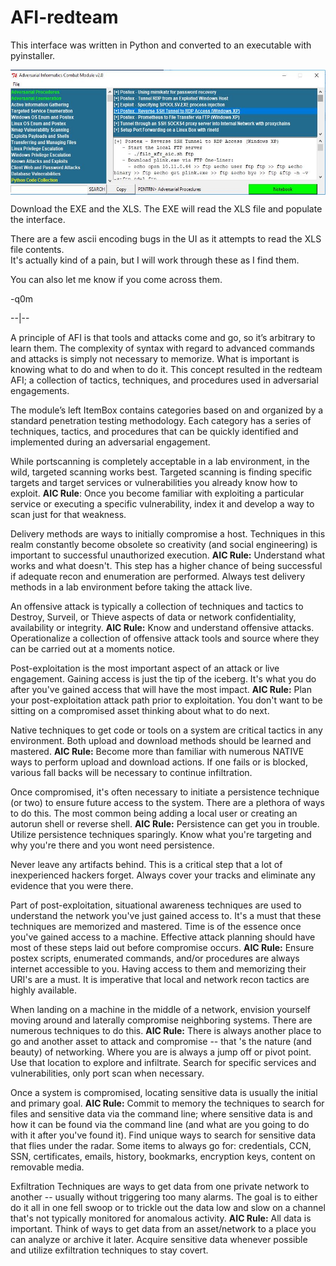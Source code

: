 # AFI-redteam
This interface was written in Python and converted to an executable with pyinstaller.  

<img align="center" src="https://github.com/Chambers82/AFI-redteam/blob/master/aicss.JPG" width="600" height="200" />

Download the EXE and the XLS.  The EXE will read the XLS file and populate the interface.  

There are a few ascii encoding bugs in the UI as it attempts to read the XLS file contents.  
It's actually kind of a pain, but I will work through these as I find them.  

You can also let me know if you come across them.  

-q0m



--|--

A principle of AFI is that tools and attacks come and go, so it’s arbitrary to learn them. The complexity of syntax with regard to advanced commands and attacks is simply not necessary to memorize. What is important is knowing what to do and when to do it. This concept resulted in the redteam AFI; a collection of tactics, techniques, and procedures used in adversarial engagements.

The module’s left ItemBox contains categories based on and organized by a standard penetration testing methodology. Each category has a series of techniques, tactics, and procedures that can be quickly identified and implemented during an adversarial engagement.

While portscanning is completely acceptable in a lab environment, in the wild, targeted scanning works best. Targeted scanning is finding specific targets and target services or vulnerabilities you already know how to exploit. <b>AIC Rule</b>: Once you become familiar with exploiting a particular service or executing a specific vulnerability, index it and develop a way to scan just for that weakness.

Delivery methods are ways to initially compromise a host. Techniques in this realm constantly become obsolete so creativity (and social engineering) is important to successful unauthorized execution. <b>AIC Rule:</b> Understand what works and what doesn't. This step has a higher chance of being successful if adequate recon and enumeration are performed. Always test delivery methods in a lab environment before taking the attack live.

An offensive attack is typically a collection of techniques and tactics to Destroy, Surveil, or Thieve aspects of data or network confidentiality, availability or integrity. <b>AIC Rule:</b> Know and understand offensive attacks. Operationalize a collection of offensive attack tools and source where they can be carried out at a moments notice.

Post-exploitation is the most important aspect of an attack or live engagement. Gaining access is just the tip of the iceberg. It's what you do after you've gained access that will have the most impact. <b>AIC Rule:</b> Plan your post-exploitation attack path prior to exploitation. You don't want to be sitting on a compromised asset thinking about what to do next.

Native techniques to get code or tools on a system are critical tactics in any environment. Both upload and download methods should be learned and mastered. <b>AIC Rule:</b> Become more than familiar with numerous NATIVE ways to perform upload and download actions. If one fails or is blocked, various fall backs will be necessary to continue infiltration.

Once compromised, it's often necessary to initiate a persistence technique (or two) to ensure future access to the system. There are a plethora of ways to do this. The most common being adding a local user or creating an autorun shell or reverse shell. <b>AIC Rule:</b> Persistence can get you in trouble. Utilize persistence techniques sparingly. Know what you're targeting and why you're there and you wont need persistence.

Never leave any artifacts behind. This is a critical step that a lot of inexperienced hackers forget. Always cover your tracks and eliminate any evidence that you were there.

Part of post-exploitation, situational awareness techniques are used to understand the network you've just gained access to. It's a must that these techniques are memorized and mastered. Time is of the essence once you've gained access to a machine. Effective attack planning should have most of these steps laid out before compromise occurs. <b>AIC Rule:</b> Ensure postex scripts, enumerated commands, and/or procedures are always internet accessible to you. Having access to them and memorizing their URI's are a must. It is imperative that local and network recon tactics are highly available.

When landing on a machine in the middle of a network, envision yourself moving around and laterally compromise neighboring systems. There are numerous techniques to do this. <b>AIC Rule:</b> There is always another place to go and another asset to attack and compromise -- that 's the nature (and beauty) of networking. Where you are is always a jump off or pivot point. Use that location to explore and infiltrate. Search for specific services and vulnerabilities, only port scan when necessary.  

Once a system is compromised, locating sensitive data is usually the initial and primary goal. <b>AIC Rule:</b> Commit to memory the techniques to search for files and sensitive data via the command line; where sensitive data is and how it can be found via the command line (and what are you going to do with it after you've found it). Find unique ways to search for sensitive data that flies under the radar. Some items to always go for: credentials, CCN, SSN, certificates, emails, history, bookmarks, encryption keys, content on removable media.

Exfiltration Techniques are ways to get data from one private network to another -- usually without triggering too many alarms. The goal is to either do it all in one fell swoop or to trickle out the data low and slow on a channel that's not typically monitored for anomalous activity. <b>AIC Rule:</b> All data is important. Think of ways to get data from an asset/network to a place you can analyze or archive it later. Acquire sensitive data whenever possible and utilize exfiltration techniques to stay covert.
